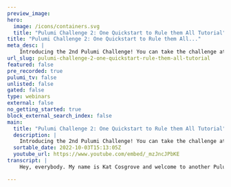 ```yaml
---
preview_image:
hero:
  image: /icons/containers.svg
  title: "Pulumi Challenge 2: One Quickstart to Rule them All Tutorial"
title: "Pulumi Challenge 2: One Quickstart to Rule them All..."
meta_desc: |
    Introducing the 2nd Pulumi Challenge! You can take the challenge at: https://pulumip.us/1-Quickstart
url_slug: pulumi-challenge-2-one-quickstart-rule-them-all-tutorial
featured: false
pre_recorded: true
pulumi_tv: false
unlisted: false
gated: false
type: webinars
external: false
no_getting_started: true
block_external_search_index: false
main:
  title: "Pulumi Challenge 2: One Quickstart to Rule them All Tutorial"
  description: |
    Introducing the 2nd Pulumi Challenge! You can take the challenge at: https://pulumip.us/1-Quickstart We’ll walk you through building a serverless application with AWS API Gateway and Lambda. Thanks to the use of Pulumi Architecture Templates, you don’t even have to write the code yourself! You’ll also learn about Policy Packs with Pulumi, allowing you to gate deployments with security or business logic policies. As a reward for completion, we’ll send you a limited edition prize!  Missed the first challenge? Check it out here: https://youtu.be/NU7uOy273jQ
  sortable_date: 2022-10-03T15:13:05Z
  youtube_url: https://www.youtube.com/embed/_mzJncJPbKE
transcript: |
    Hey, everybody. My name is Kat Cosgrove and welcome to another Pulumi challenge. If you've never tried the Pulumi challenge before, these are a series of small self-contained tutorials, a little bit more in depth than what you might see on the blog or a little bit weirder than what you might see on the blog. Each one of them is trying to teach you something about a way to use Pulumi. And more importantly, we give you some free stuff in the process for this month. We're going to be going through the new Pulumi architecture templates. We'll be standing up a small application on Aws API Gateway and LAMBDA. And the best part is that you don't actually have to write any of the code yourself, the architecture templates handle it for you. We'll also go into policy packs a little bit to learn about enforcing security or business logic rules against your gated deployments. And that's how we're gonna send you some swag. So let's get into it. I'll walk you through one. So here we go. Starting off. The first thing we need to do is create a new directory to work out of and navigate into it. There we go, quick start challenge. And then we are going to spin up a new server list template. Just run Pulumi new serverless Aws Python. You can just select all of the defaults here and it'll go ahead and install a bunch of dependencies for you. Takes just a few seconds. There we go. And we've created several files here. Let's take a look at them in our main dot Pie. We've got a little bit happening here. We're creating an IM role, a Lambda function and our API gateway. And here is the handler for our function. It's just returning the date time and here is the little website that stands up for you. So let's actually deploy this run Pulumi up and you're gonna see it start to create a bunch of assets for you. This is your Pulumi preview. Uh It's just a heads up about what's going to be created if you select. Yes. So we've selected. Yes. And things are starting to go. This is usually pretty quick. It does depend on what you're deploying, but in this case, it's only gonna take a few seconds here. There we go. Or a three bucket or IM roll roll policy, the API gateway. And here we go. And you see, it's given us this little URL output that we've asked for in our code stood up by the architecture template. Let's go see what's there and there it is displaying the current time constantly updating. Cool, but we can make this better, we can do more. These are very extensible. So let's create a policy pack, create a new directory and CD into it. And then we're going to create a new policy by just running Pulumi new uh policy for Aws Python. It is going to do the same thing again. Create a bunch of files for us, install all of our dependencies for us and our new policy pack is ready to go. So let's take a look, see what's going on in here, several files once again. And we've got this main dot Pie, we're going to replace this. I've copied the code over here. It's included for you on the actual page for the challenge. So you don't have to type all of this out, don't worry about it, but this is what's submitting our swag and it's enforcing the actual content of the swag dot JSON. We'll create later what's in it and the uh actual types. So let's go back up a directory and create our swag dot Json. So you can get some free stuff. We just need to give it a little bit of information. So the policy expects a few things. Pulumi challenge swag. And we need a name. My name is Kat Cosgrove. We need an email address. I'll use my work email. If I can type here we go and an address for us to send you something. I'm using a fake one because this is a test and your size. Uh one of SML and XL. Here we go. We also need to make sure that our requirements are updated in our actual Pulumi program. So we're gonna go ahead and grab the version of Pulumi policy and that policy also relies on the requests package. So we're gonna add those and run a Pulumi preview. Tell it, we're going to be using a policy pack in the policy directory and that the config for the policy pack is swag dot Jason and it barfed because I forgot to install all of those dependencies. So do make sure that you install your dependencies. Let's get those installed correctly. There we go. And now it's gone all done. We'll get you some swag. Not bad. Huh? Thanks for watching. Come back for the next one.

---
```

